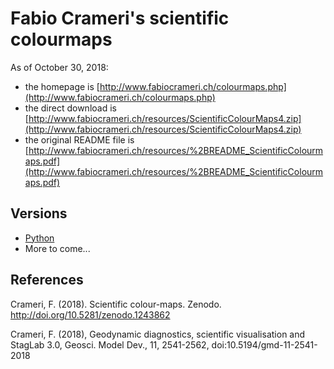 # Fabio Crameri's scientific colourmaps

As of October 30, 2018:
  - the homepage is [http://www.fabiocrameri.ch/colourmaps.php](http://www.fabiocrameri.ch/colourmaps.php)
  - the direct download is [http://www.fabiocrameri.ch/resources/ScientificColourMaps4.zip](http://www.fabiocrameri.ch/resources/ScientificColourMaps4.zip)
  - the original README file is [http://www.fabiocrameri.ch/resources/%2BREADME_ScientificColourmaps.pdf](http://www.fabiocrameri.ch/resources/%2BREADME_ScientificColourmaps.pdf)

## Versions

- [Python](./python/README.md)
- More to come...

## References

Crameri, F. (2018). Scientific colour-maps. Zenodo. http://doi.org/10.5281/zenodo.1243862

Crameri, F. (2018), Geodynamic diagnostics, scientific visualisation and StagLab 3.0, Geosci. Model Dev., 11, 2541-2562, doi:10.5194/gmd-11-2541-2018
